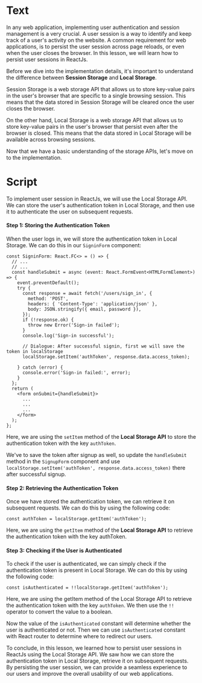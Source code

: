 # Text
In any web application, implementing user authentication and session management is a very crucial. 
A user session is a way to identify and keep track of a user's activity on the website. A common requirement for web applications, is to persist the user session across page reloads, or even when the user closes the browser. In this lesson, we will learn how to persist user sessions in ReactJs.

Before we dive into the implementation details, it's important to understand the difference between **Session Storage** and **Local Storage**.

Session Storage is a web storage API that allows us to store key-value pairs in the user's browser that are specific to a single browsing session. This means that the data stored in Session Storage will be cleared once the user closes the browser.

On the other hand, Local Storage is a web storage API that allows us to store key-value pairs in the user's browser that persist even after the browser is closed. This means that the data stored in Local Storage will be available across browsing sessions.

Now that we have a basic understanding of the storage APIs, let's move on to the implementation.

# Script
To implement user session in ReactJs, we will use the Local Storage API. We can store the user's authentication token in Local Storage, and then use it to authenticate the user on subsequent requests.

#### Step 1: Storing the Authentication Token
When the user logs in, we will store the authentication token in Local Storage. We can do this in our `SigninForm` component:
```tsx
const SigninForm: React.FC<> = () => {
  // ...
  // ...
  const handleSubmit = async (event: React.FormEvent<HTMLFormElement>) => {
    event.preventDefault();
    try {
      const response = await fetch('/users/sign_in', {
        method: 'POST',
        headers: { 'Content-Type': 'application/json' },
        body: JSON.stringify({ email, password }),
      });
      if (!response.ok) {
        throw new Error('Sign-in failed');
      }
      console.log('Sign-in successful');
      
      // Dialogue: After successful signin, first we will save the token in localStorage
      localStorage.setItem('authToken', response.data.access_token);

    } catch (error) {
      console.error('Sign-in failed:', error);
    }
  };
  return (
    <form onSubmit={handleSubmit}>
      ...
      ...
      ...
    </form>
  );
};  
```
Here, we are using the `setItem` method of the **Local Storage API** to store the authentication token with the key `authToken`.

We've to save the token after signup as well, so update the `handleSubmit` method in the `SignupForm` component and use `localStorage.setItem('authToken', response.data.access_token)` there after successful signup.

#### Step 2: Retrieving the Authentication Token
Once we have stored the authentication token, we can retrieve it on subsequent requests. We can do this by using the following code:
```tsx
const authToken = localStorage.getItem('authToken');
```
Here, we are using the `getItem` method of the **Local Storage API** to retrieve the authentication token with the key authToken.

#### Step 3: Checking if the User is Authenticated
To check if the user is authenticated, we can simply check if the authentication token is present in Local Storage. We can do this by using the following code:
```tsx
const isAuthenticated = !!localStorage.getItem('authToken');
```
Here, we are using the getItem method of the Local Storage API to retrieve the authentication token with the key `authToken`. We then use the `!!` operator to convert the value to a boolean.

Now the value of the `isAuthenticated` constant will determine whether the user is authenticated or not. Then we can use `isAuthenticated` constant with React router to determine where to redirect our users.

To conclude, in this lesson, we learned how to persist user sessions in ReactJs using the Local Storage API. We saw how we can store the authentication token in Local Storage, retrieve it on subsequent requests. By persisting the user session, we can provide a seamless experience to our users and improve the overall usability of our web applications.

